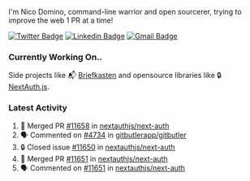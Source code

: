 
I'm Nico Domino, command-line warrior and open sourcerer, trying to improve the web 1 PR at a time!

[![Twitter Badge](https://img.shields.io/badge/-@ndom91-1ca0f1?style=flat-square&labelColor=1ca0f1&logo=twitter&logoColor=white&link=https://twitter.com/ndom91)](https://twitter.com/ndom91) [![Linkedin Badge](https://img.shields.io/badge/-ndom91-blue?style=flat-square&logo=Linkedin&logoColor=white&link=https://www.linkedin.com/in/ndom91/)](https://www.linkedin.com/in/ndom91/) [![Gmail Badge](https://img.shields.io/badge/-yo@ndo.dev-c14438?style=flat-square&logo=mail.ru&logoColor=white&link=mailto:yo@ndo.dev)](mailto:yo@ndo.dev)

### Currently Working On..

Side projects like 📬 [Briefkasten](https://briefkastenhq.com) and opensource libraries like 🔒 [NextAuth.js](https://github.com/nextauthjs/next-auth).

<!--START_SECTION_PROFILE_VIEWS:readme-info-->
<!--END_SECTION_PROFILE_VIEWS:readme-info-->

<!--START_SECTION_DAILY_COMMIT:readme-info-->
<!--END_SECTION_DAILY_COMMIT:readme-info-->

<!--START_SECTION_WEEKLY_COMMIT:readme-info-->
<!--END_SECTION_WEEKLY_COMMIT:readme-info-->

### Latest Activity

<!--START_SECTION:activity-->
1. 🎉 Merged PR [#11658](https://github.com/nextauthjs/next-auth/pull/11658) in [nextauthjs/next-auth](https://github.com/nextauthjs/next-auth)
2. 🗣 Commented on [#4734](https://github.com/gitbutlerapp/gitbutler/issues/4734#issuecomment-2308206698) in [gitbutlerapp/gitbutler](https://github.com/gitbutlerapp/gitbutler)
3. 🔒 Closed issue [#11650](https://github.com/nextauthjs/next-auth/issues/11650) in [nextauthjs/next-auth](https://github.com/nextauthjs/next-auth)
4. 🎉 Merged PR [#11651](https://github.com/nextauthjs/next-auth/pull/11651) in [nextauthjs/next-auth](https://github.com/nextauthjs/next-auth)
5. 🗣 Commented on [#11651](https://github.com/nextauthjs/next-auth/pull/11651#issuecomment-2307597732) in [nextauthjs/next-auth](https://github.com/nextauthjs/next-auth)
<!--END_SECTION:activity-->
